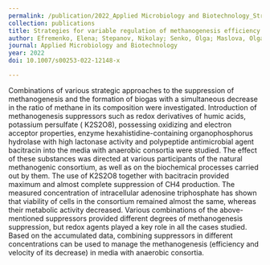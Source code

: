 ```yaml
---
permalink: /publication/2022_Applied Microbiology and Biotechnology_Strat
collection: publications
title: Strategies for variable regulation of methanogenesis efficiency and velocity
author: Efremenko, Elena; Stepanov, Nikolay; Senko, Olga; Maslova, Olga; Volikov, Alexander; Zhirkova, Anastasia; Perminova, Irina
journal: Applied Microbiology and Biotechnology
year: 2022
doi: 10.1007/s00253-022-12148-x

---
```


Combinations of various strategic approaches to the suppression of methanogenesis and the formation of biogas with a simultaneous decrease in the ratio of methane in its composition were investigated. Introduction of methanogenesis suppressors such as redox derivatives of humic acids, potassium persulfate (­ K2S2O8), possessing oxidizing and electron acceptor properties, enzyme hexahistidine-containing organophosphorus hydrolase with high lactonase activity and polypeptide antimicrobial agent bacitracin into the media with anaerobic consortia were studied. The effect of these substances was directed at various participants of the natural methanogenic consortium, as well as on the biochemical processes carried out by them. The use of ­K2S2O8 together with bacitracin provided maximum and almost complete suppression of ­CH4 production. The measured concentration of intracellular adenosine triphosphate has shown that viability of cells in the consortium remained almost the same, whereas their metabolic activity decreased. Various combinations of the above-mentioned suppressors provided different degrees of methanogenesis suppression, but redox agents played a key role in all the cases studied. Based on the accumulated data, combining suppressors in different concentrations can be used to manage the methanogenesis (efficiency and velocity of its decrease) in media with anaerobic consortia.
